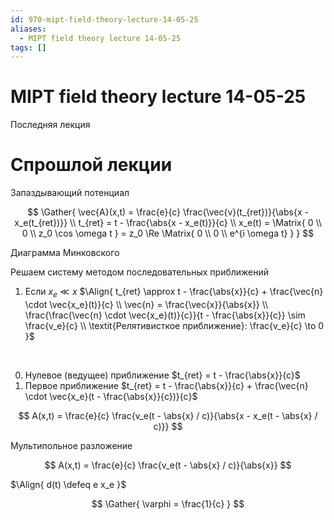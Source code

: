 ```yaml
---
id: 970-mipt-field-theory-lecture-14-05-25
aliases:
  - MIPT field theory lecture 14-05-25
tags: []
---
```


# MIPT field theory lecture 14-05-25

Последняя лекция

# Спрошлой лекции

Запаздывающий потенциал

$$
\Gather{
\vec{A}(x,t) = \frac{e}{c} \frac{\vec{v}(t_{ret})}{\abs{x - x_e(t_{ret})}} \\
t_{ret} = t - \frac{\abs{x - x_e(t)}}{c} \\
x_e(t) = \Matrix{
0 \\ 0 \\ z_0 \cos \omega t
} = z_0 \Re \Matrix{
0 \\ 0 \\ e^{i \omega t}
}
}
$$

Диаграмма Минковского

Решаем систему методом последовательных приближений

1. Если $x_e \ll x$
   $\Align{
t_{ret} \approx t - \frac{\abs{x}}{c} + \frac{\vec{n} \cdot \vec{x_e}(t)}{c} \\
\vec{n} = \frac{\vec{x}}{\abs{x}} \\
\frac{\frac{\vec{n} \cdot \vec{x_e}(t)}{c}}{t - \frac{\abs{x}}{c}} \sim \frac{v_e}{c} \\
\textit{Релятивисткое приближение}: \frac{v_e}{c} \to 0
}$

<br>

0. Нулевое (ведущее) приближение $t_{ret} = t - \frac{\abs{x}}{c}$
1. Первое приближение $t_{ret} = t - \frac{\abs{x}}{c} + \frac{\vec{n} \cdot \vec{x_e}(t - \frac{\abs{x}}{c})}{c}$

$$
A(x,t) = \frac{e}{c} \frac{v_e(t - \abs{x} / c)}{\abs{x - x_e(t - \abs{x} / c)}}
$$

Мультипольное разложение

$$
A(x,t) = \frac{e}{c} \frac{v_e(t - \abs{x} / c)}{\abs{x}}
$$

$\Align{
d(t) \defeq e x_e
}$

$$
\Gather{
\varphi = \frac{1}{c} 
}
$$
